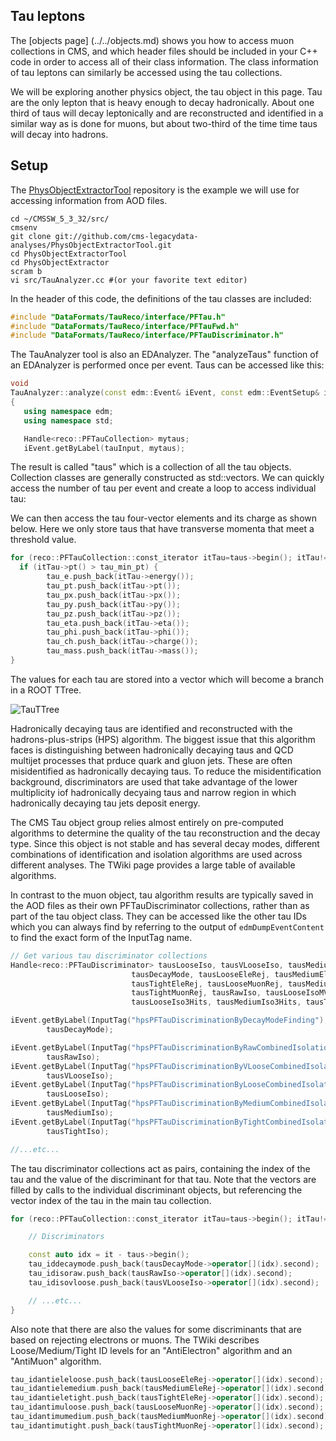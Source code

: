 ## Tau leptons

The [objects page] (../../objects.md) shows you how to access muon collections in CMS, and which header files should be included in your C++ code in order to access all of their class information. The class information of tau leptons can similarly be accessed using the tau collections. 

We will be exploring another physics object, the tau object in this page. Tau are the only lepton that is heavy enough to decay hadronically. About one third of taus will decay leptonically and are reconstructed and identified in a similar way as is done for muons, but about two-third of the time time taus will decay into hadrons. 

## Setup
The [PhysObjectExtractorTool](https://github.com/cms-legacydata-analyses/PhysObjectExtractorTool)
repository is the example we will use for accessing information from AOD files.

```
cd ~/CMSSW_5_3_32/src/
cmsenv
git clone git://github.com/cms-legacydata-analyses/PhysObjectExtractorTool.git 
cd PhysObjectExtractorTool
cd PhysObjectExtractor
scram b
vi src/TauAnalyzer.cc #(or your favorite text editor)
```

In the header of this code, the definitions of the tau classes are included:

~~~ c++
#include "DataFormats/TauReco/interface/PFTau.h"
#include "DataFormats/TauReco/interface/PFTauFwd.h"
#include "DataFormats/TauReco/interface/PFTauDiscriminator.h"
~~~ 


The TauAnalyzer tool is also an EDAnalyzer.
The "analyzeTaus" function of an EDAnalyzer is performed once per event. Taus can be accessed like this:

~~~ c++
void
TauAnalyzer::analyze(const edm::Event& iEvent, const edm::EventSetup& iSetup)
{
   using namespace edm;
   using namespace std;

   Handle<reco::PFTauCollection> mytaus;
   iEvent.getByLabel(tauInput, mytaus);
~~~ 

The result is called "taus" which is a collection of all the tau objects.
Collection classes are generally constructed as std::vectors. We can 
quickly access the number of tau per event and create a loop to access 
individual tau:

We can then access the tau four-vector elements and its charge as shown below. 
Here we only store taus that have transverse momenta that meet a threshold value.

~~~ c++
for (reco::PFTauCollection::const_iterator itTau=taus->begin(); itTau!=taus->end(); ++itTau){
  if (itTau->pt() > tau_min_pt) {
        tau_e.push_back(itTau->energy());
        tau_pt.push_back(itTau->pt());
        tau_px.push_back(itTau->px());
        tau_py.push_back(itTau->py());
        tau_pz.push_back(itTau->pz());
        tau_eta.push_back(itTau->eta());
        tau_phi.push_back(itTau->phi());
        tau_ch.push_back(itTau->charge());
     	tau_mass.push_back(itTau->mass());
}
~~~

The values for each tau are stored into a vector which will become a branch in a ROOT TTree.

![TauTTree](../../../../images/tauttree.png)

Hadronically decaying taus are identified and reconstructed with the hadrons-plus-strips (HPS) algorithm. The biggest issue that this algorithm faces is distinguishing between hadronically decaying taus and QCD multijet processes that prduce quark and gluon jets. These are often misidentified as hadronically decaying taus. To reduce the misidentification background, discriminators are used that take advantage of the lower multiplicity iof hadronically decyaing taus and narrow region in which hadronically decaying tau jets deposit energy.

The CMS Tau object group relies almost entirely on pre-computed algorithms to determine the
quality of the tau reconstruction and the decay type. Since this object is not stable and has
several decay modes, different combinations of identification and isolation algorithms are
used across different analyses. The TWiki page provides a large table of available algorithms.

In contrast to the muon object, tau algorithm results are typically saved in the AOD files
as their own PFTauDiscriminator collections, rather than as part of the tau object class.
They can be accessed like the other tau IDs which you can always find by referring to the 
output of `edmDumpEventContent` to find the exact form of the InputTag name. 

~~~ c++
// Get various tau discriminator collections
Handle<reco::PFTauDiscriminator> tausLooseIso, tausVLooseIso, tausMediumIso, tausTightIso,
                           tausDecayMode, tausLooseEleRej, tausMediumEleRej,
                           tausTightEleRej, tausLooseMuonRej, tausMediumMuonRej,
                           tausTightMuonRej, tausRawIso, tausLooseIsoMVA, tausMediumIsoMVA, tausTightIsoMVA,
                           tausLooseIso3Hits, tausMediumIso3Hits, tausTightIso3Hits;

iEvent.getByLabel(InputTag("hpsPFTauDiscriminationByDecayModeFinding"),
        tausDecayMode);

iEvent.getByLabel(InputTag("hpsPFTauDiscriminationByRawCombinedIsolationDBSumPtCorr"),
        tausRawIso);
iEvent.getByLabel(InputTag("hpsPFTauDiscriminationByVLooseCombinedIsolationDBSumPtCorr"),
        tausVLooseIso);
iEvent.getByLabel(InputTag("hpsPFTauDiscriminationByLooseCombinedIsolationDBSumPtCorr"),
        tausLooseIso);
iEvent.getByLabel(InputTag("hpsPFTauDiscriminationByMediumCombinedIsolationDBSumPtCorr"),
        tausMediumIso);
iEvent.getByLabel(InputTag("hpsPFTauDiscriminationByTightCombinedIsolationDBSumPtCorr"),
        tausTightIso);

//...etc...


~~~

The tau discriminator collections act as pairs, containing the index of the tau and the value
of the discriminant for that tau. Note that the vectors are filled by calls to the individual
discriminant objects, but referencing the vector index of the tau in the main tau collection.

~~~ c++
for (reco::PFTauCollection::const_iterator itTau=taus->begin(); itTau!=taus->end(); ++itTau){

    // Discriminators

    const auto idx = it - taus->begin();
    tau_iddecaymode.push_back(tausDecayMode->operator[](idx).second);
    tau_idisoraw.push_back(tausRawIso->operator[](idx).second);
    tau_idisovloose.push_back(tausVLooseIso->operator[](idx).second);       	

    // ...etc...
}
~~~

Also note that there are also the values for some discriminants that are based on rejecting electrons or muons.
The TWiki describes Loose/Medium/Tight ID levels for an "AntiElectron" algorithm and an "AntiMuon" algorithm. 

~~~ c++
tau_idantieleloose.push_back(tausLooseEleRej->operator[](idx).second);
tau_idantielemedium.push_back(tausMediumEleRej->operator[](idx).second);
tau_idantieletight.push_back(tausTightEleRej->operator[](idx).second);
tau_idantimuloose.push_back(tausLooseMuonRej->operator[](idx).second);
tau_idantimumedium.push_back(tausMediumMuonRej->operator[](idx).second);
tau_idantimutight.push_back(tausTightMuonRej->operator[](idx).second);
~~~

